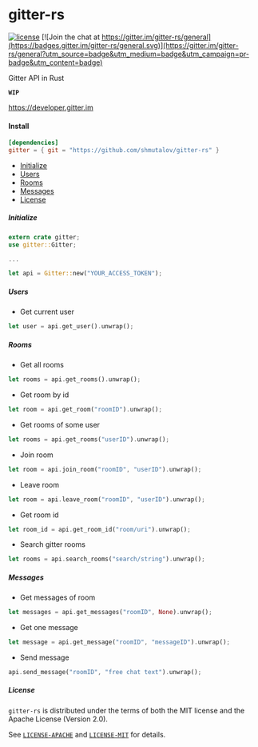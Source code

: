 # gitter-rs

[![license](https://img.shields.io/badge/license-MIT_or_Apache_2.0-blue.svg "License")](#license)
[![Join the chat at https://gitter.im/gitter-rs/general](https://badges.gitter.im/gitter-rs/general.svg)](https://gitter.im/gitter-rs/general?utm_source=badge&utm_medium=badge&utm_campaign=pr-badge&utm_content=badge)

Gitter API in Rust 

 **`WIP`**

https://developer.gitter.im

#### Install

```toml
[dependencies]
gitter = { git = "https://github.com/shmutalov/gitter-rs" }
```

- [Initialize](#initialize)
- [Users](#users)
- [Rooms](#rooms)
- [Messages](#messages)
- [License](#license)

##### Initialize

```rust
extern crate gitter;
use gitter::Gitter;

...

let api = Gitter::new("YOUR_ACCESS_TOKEN");
```

##### Users

- Get current user

```rust
let user = api.get_user().unwrap();
```

##### Rooms

- Get all rooms
```rust
let rooms = api.get_rooms().unwrap();
```

- Get room by id
```rust
let room = api.get_room("roomID").unwrap();
```

- Get rooms of some user
```rust
let rooms = api.get_rooms("userID").unwrap();
```

- Join room
```rust
let room = api.join_room("roomID", "userID").unwrap();
```
	
- Leave room
```rust
let room = api.leave_room("roomID", "userID").unwrap();
```

- Get room id
```rust
let room_id = api.get_room_id("room/uri").unwrap();
```

- Search gitter rooms
```rust
let rooms = api.search_rooms("search/string").unwrap();
```

##### Messages

- Get messages of room
```rust
let messages = api.get_messages("roomID", None).unwrap();
```

- Get one message
```rust
let message = api.get_message("roomID", "messageID").unwrap();
```

- Send message
```rust
api.send_message("roomID", "free chat text").unwrap();
```

##### License

`gitter-rs` is distributed under the terms of both the MIT license and the Apache License (Version 2.0).

See [`LICENSE-APACHE`](LICENSE-APACHE) and [`LICENSE-MIT`](LICENSE-APACHE) for details.